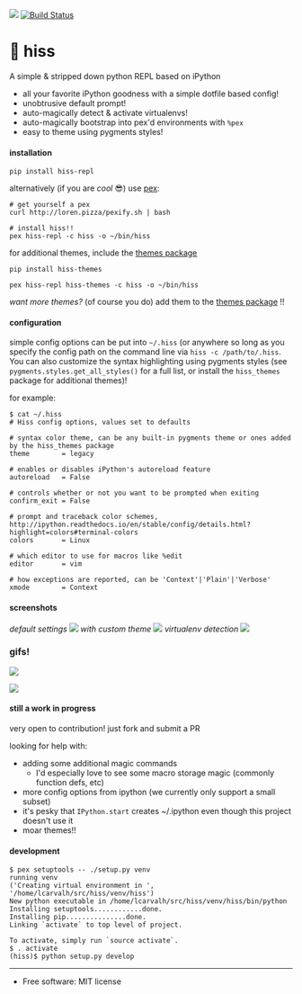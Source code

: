 [<img src="https://img.shields.io/pypi/v/hiss_repl.svg">](https://pypi.python.org/pypi/hiss_repl)
[![Build
Status](https://travis-ci.org/sixninetynine/hiss.svg?branch=master)](https://travis-ci.org/sixninetynine/hiss)


# 🐍 hiss

A simple & stripped down python REPL based on iPython

* all your favorite iPython goodness with a simple dotfile based config!
* unobtrusive default prompt!
* auto-magically detect & activate virtualenvs!
* auto-magically bootstrap into pex'd environments with `%pex`
* easy to theme using pygments styles!

#### installation

`pip install hiss-repl`

alternatively (if you are _cool_ 😎) use [pex](https://github.com/pantsbuild/pex):

```
# get yourself a pex
curl http://loren.pizza/pexify.sh | bash

# install hiss!!
pex hiss-repl -c hiss -o ~/bin/hiss
```

for additional themes, include the [themes package](https://github.com/sixninetynine/hiss-themes)

`pip install hiss-themes`

`pex hiss-repl hiss-themes -c hiss -o ~/bin/hiss`

_want more themes?_ (of course you do) add them to the [themes package](https://github.com/sixninetynine/hiss-themes) !!

#### configuration

simple config options can be put into `~/.hiss` (or anywhere so long as you specify the config path on the command line via `hiss -c /path/to/.hiss`. You can also customize the syntax highlighting using pygments styles (see `pygments.styles.get_all_styles()` for a full list, or install the `hiss_themes` package for additional themes)! 

for example:

```
$ cat ~/.hiss
# Hiss config options, values set to defaults

# syntax color theme, can be any built-in pygments theme or ones added by the hiss_themes package
theme        = legacy

# enables or disables iPython's autoreload feature
autoreload   = False

# controls whether or not you want to be prompted when exiting
confirm_exit = False

# prompt and traceback color schemes, http://ipython.readthedocs.io/en/stable/config/details.html?highlight=colors#terminal-colors
colors       = Linux

# which editor to use for macros like %edit
editor       = vim

# how exceptions are reported, can be 'Context'|'Plain'|'Verbose'
xmode        = Context
```

#### screenshots
_default settings_
![](https://www.dropbox.com/s/12djf1idmzjhaei/Screenshot%202016-10-06%2000.59.15.png?raw=true)
_with custom theme_
![](https://www.dropbox.com/s/kruj91cdvc4701y/Screenshot%202017-01-16%2013.10.17.png?raw=true)
_virtualenv detection_
![](https://www.dropbox.com/s/s07fy6rttz0i6j0/Screenshot%202017-01-16%2013.11.20.png?raw=true)

### gifs!

![](https://media.giphy.com/media/l0Iy6x81C9hoVPJzq/giphy.gif)

![](https://media.giphy.com/media/xUA7b3ljMcIQLF5Gs8/giphy.gif)

#### still a work in progress

very open to contribution! just fork and submit a PR

looking for help with:

* adding some additional magic commands
  * I'd especially love to see some macro storage magic (commonly function defs, etc)
* more config options from ipython (we currently only support a small subset)
* it's pesky that `IPython.start` creates ~/.ipython even though this project doesn't use it
* moar themes!!

#### development

```
$ pex setuptools -- ./setup.py venv
running venv
('Creating virtual environment in ', '/home/lcarvalh/src/hiss/venv/hiss')
New python executable in /home/lcarvalh/src/hiss/venv/hiss/bin/python
Installing setuptools............done.
Installing pip...............done.
Linking `activate` to top level of project.

To activate, simply run `source activate`.
$ . activate
(hiss)$ python setup.py develop
```

---

* Free software: MIT license
